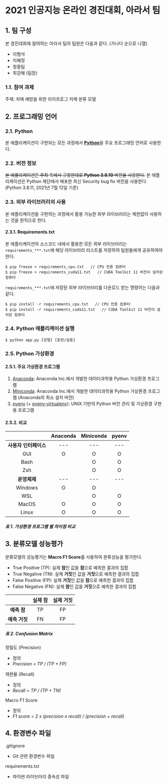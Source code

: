 # 2021 인공지능 온라인 경진대회, 아라서 팀

## 1. 팀 구성

본 경진대회에 참여하는 아라서 팀의 팀원은 다음과 같다. (가나다 순으로 나열)

- 이형석
- 이혜정
- 정중팀
- 최강해 (팀장)

### 1.1. 참여 과제

주제: 치매 예방을 위한 라이프로그 치매 분류 모델

## 2. 프로그래밍 언어

### 2.1. Python

본 애플리케이션이 구현되는 모든 과정에서 [**Python**](https://www.python.org)을 주요 프로그래밍 언어로 사용한다.

### 2.2. 버전 정보

~~본 애플리케이션은 주최 측에서 규정한대로 **Python 3.6.10** 버전을 사용한다.~~
본 애플리케이션은 Python 재단에서 배포한 최신 Security bug fix 버전을 사용한다. (Python 3.8.11, 2021년 7월 12일 기준)

### 2.3. 외부 라이브러리의 사용

본 애플리케이션을 구현하는 과정에서 활용 가능한 외부 라이브러리는 제한없이 사용하는 것을 원칙으로 한다.

#### 2.3.1. Requirements.txt

본 애플리케이션의 소스코드 내에서 활용한 모든 외부 라이브러리는 `requirements_***.txt`에 해당 라이브러리 리스트를 저장하여 팀원들에게 공유하여야 한다.

```
$ pip freeze > requirements_cpu.txt   // CPU 전용 컴퓨터
$ pip freeze > requirements_cuda11.txt   // CUDA Toolkit 11 버전이 설치된 컴퓨터
```

`requirements_***.txt`에 저장된 외부 라이브러리를 다운로드 받는 명령어는 다음과 같다.

```
$ pip install -r requirements_cpu.txt   // CPU 전용 컴퓨터
$ pip install -r requirements_cuda11.txt   // CUDA Toolkit 11 버전이 설치된 컴퓨터
```

### 2.4. Python 애플리케이션 실행

```
$ python app.py [모델] [훈련/검증]
```

### 2.5. Python 가상환경

#### 2.5.1. 주요 가상환경 프로그램

1. [Anaconda](https://www.anaconda.com/products/individual): Anaconda Inc.에서 개발한 데이터과학용 Python 가상환경 프로그램
2. [Miniconda](https://docs.conda.io/en/latest/miniconda.html): Anaconda Inc.에서 개발한 데이터과학용 Python 가상환경 프로그램 (Anaconda의 최소 설치 버전)
3. [pyenv](https://github.com/pyenv/pyenv) (+ [pyenv-virtualenv](https://github.com/pyenv/pyenv-virtualenv)): UNIX 기반의 Python 버전 관리 및 가상환경 구현용 프로그램

#### 2.5.2. 비교

|                       | Anaconda | Miniconda | pyenv |
| :-------------------: | :------: | :-------: | :---: |
| **사용자 인터페이스** |   ---    |    ---    |  ---  |
|          GUI          |    O     |     O     |   O   |
|         Bash          |          |     O     |   O   |
|          Zsh          |          |     O     |   O   |
|     **운영체제**      |   ---    |    ---    |  ---  |
|        Windows        |    O     |     O     |       |
|          WSL          |          |     O     |   O   |
|         MacOS         |    O     |     O     |   O   |
|         Linux         |    O     |     O     |   O   |

##### **표 1.** 가상환경 프로그램 별 차이점 비교

## 3. 분류모델 성능평가

분류모델의 성능평가는 **Macro F1 Score**를 사용하여 분류성능을 평가한다.

- True Positive (TP): 실제 **참**인 값을 **참**으로 예측한 결과의 집합
- True Negative (TN): 실제 **거짓**인 값을 **거짓**으로 예측한 결과의 집합
- False Positive (FP): 실제 **거짓**인 값을 **참**으로 예측한 결과의 집합
- False Negative (FN): 실제 **참**인 값을 **거짓**으로 예측한 결과의 집합

|               | 실제 참 | 실제 거짓 |
| :-----------: | :-----: | :-------: |
|  **예측 참**  |   TP    |    FP     |
| **예측 거짓** |   FN    |    FP     |

##### **표 2.** Confusion Matrix

정밀도 (Precision)

- 정의
- _Precision = TP / (TP + FP)_

재현율 (Recall)

- 정의
- _Recall = TP / (TP + TN)_

Macro F1 Score

- 정의
- _F1 score = 2 x (precision x recall) / (precision + recall)_

## 4. 환경변수 파일

.gitignore

- Git 관련 환경변수 파일

requirements.txt

- 파이썬 라이브러리 종속성 파일
